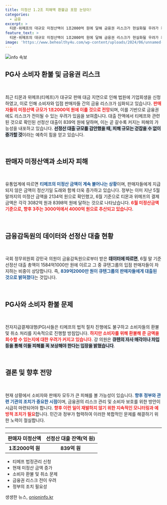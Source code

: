 ```yaml
---
title: 미정산 1.2조 피해액 환불금 포함 눈덩이!
categories:
  - 금융
excerpt: >
  티몬·위메프의 대규모 미정산액이 1조2000억 원에 달해 금융권 리스크가 현실화될 우려가 커지고 있다. PG사들은 소비자 환불을 지속하지만, 기업회생 절차로 인해 피해가 눈덩이처럼 불어날 가능성이 커졌다.
feature_text: >
  티몬·위메프의 대규모 미정산액이 1조2000억 원에 달해 금융권 리스크가 현실화될 우려가 커지고 있다. PG사들은 소비자 환불을 지속하지만, 기업회생 절차로 인해 피해가 눈덩이처럼 불어날 가능성이 커졌다.
image: 'https://www.behealthy4u.com/wp-content/uploads/2024/06/unnamed-file.png'
---
```


<p><img src="https://www.behealthy4u.com/wp-content/uploads/2024/06/unnamed-file.png" alt="info 속보" /></p>

<h2 data-ke-size="size26">PG사 소비자 환불 및 금융권 리스크</h2>

<p data-ke-size="size16">&nbsp;</p>

<p data-ke-size="size16">최근 티몬과 위메프(티메프)가 대규모 판매 대금 지연으로 인해 법원에 기업회생을 신청하였고, 이로 인해 소비자와 입점 판매자들 간의 금융 리스크가 심화되고 있습니다. <b><span style="color: #ee2323;">판매자들의 미정산액 규모가 1조2000억 원에 이를 것으로 전망</span></b>되며, 이를 기반으로 금융권에도 리스크가 전이될 수 있는 우려가 있음을 보여줍니다. 대출 잔액에서 티메프와 관련된 것으로 확인된 선정산 대출이 839억 원에 달하며, 이는 곧 갈수록 커지는 피해의 가능성을 내포하고 있습니다. <b><span style="background-color: #21538527;">선정산 대출 규모를 감안했을 때, 피해 규모는 걷잡을 수 없이 증가할 것</span></b>이라는 예측이 힘을 얻고 있습니다. </p>

<p data-ke-size="size16">&nbsp;</p>

<h2 data-ke-size="size26">판매자 미정산액과 소비자 피해</h2>

<p data-ke-size="size16">&nbsp;</p>

<p data-ke-size="size16">유통업계에 따르면 <b><span style="color: #1a5490;">티메프의 미정산 금액이 계속 불어나는 상황</span></b>이며, 판매자들에게 지급되지 않은 금액이 정산기일 도래와 함께 더욱 증가하고 있습니다. 정부는 이미 지난 5월 말까지의 미정산 금액을 2134억 원으로 확인했고, 6월 기준으로 티몬과 위메프의 결제 금액은 각각 3082억 원과 8398억 원에 달하는 것으로 나타났습니다. <b><span style="color: #ee2323;">6월 미정산금액 기준으로, 향후 3주는 3000억에서 4000억 원으로 추산되고 있습니다</span></b>.</p>

<p data-ke-size="size16">&nbsp;</p>

<h2 data-ke-size="size26">금융감독원의 데이터와 선정산 대출 현황</h2>

<p data-ke-size="size16">&nbsp;</p>

<p data-ke-size="size16">국회 정무위원회 강민국 의원이 금융감독원으로부터 받은 <b><span style="background-color: #21538527;">데이터에 따르면</span></b>, 6월 말 기준 선정산 대출 총액이 1584억1000만 원에 이르고 그 중 큐텐그룹의 입점 판매자들이 차지하는 비중이 상당합니다. 즉, <b><span style="color: #1a5490;">839억2000만 원이 큐텐그룹의 판매자들에게 대출된 것으로 밝혀졌다</span></b>는 것입니다. </p>

<p data-ke-size="size16">&nbsp;</p>

<h2 data-ke-size="size26">PG사와 소비자 환불 문제</h2>

<p data-ke-size="size16">&nbsp;</p>

<p data-ke-size="size16">전자지급결제대행(PG)사들은 티메프의 법적 절차 진행에도 불구하고 소비자들의 환불 및 취소 처리를 지속적으로 진행할 방침입니다. <b><span style="color: #ee2323;">하지만 소비자를 위해 환불해 준 금액을 회수할 수 있는지에 대한 우려가 커지고 있습니다</span></b>. 강 의원은 <b><span style="background-color: #21538527;">큐텐의 자사 매각이나 차입 등을 통해 이들 피해를 꼭 보상해야 한다는 입장을 밝혔습니다</span></b>.</p>

<p data-ke-size="size16">&nbsp;</p>

<h2 data-ke-size="size26">결론 및 향후 전망</h2>

<p data-ke-size="size16">&nbsp;</p>

<p data-ke-size="size16">현재 상황에서 소비자와 판매자 모두가 큰 피해를 볼 가능성이 있습니다. <b><span style="color: #1a5490;">향후 정부와 관련 기관의 조치가 중요한 시점</span></b>이며, 금융권의 리스크 관리 및 소비자 보호를 위한 방안이 시급히 마련되어야 합니다. <b><span style="color: #ee2323;">향후 이런 일이 재발하지 않기 위한 지속적인 모니터링과 예방적 조치가 필요</span></b>합니다. 민간과 정부가 협력하여 이러한 복합적인 문제를 해결하기 위한 노력이 절실합니다.</p>

<hr/>

<table style="width: 100%; border-collapse: collapse;">
    <thead>
        <tr>
            <th style="text-align: center;"><b>판매자 미정산액</b></th>
            <th style="text-align: center;"><b>선정산 대출 잔액(억 원)</b></th>
        </tr>
    </thead>
    <tbody>
        <tr>
            <td style="text-align: center;"><b>1조2000억 원</b></td>
            <td style="text-align: center;"><b>839억 원</b></td>
        </tr>
    </tbody>
</table>

<ul>
    <li>티메프 법정관리 신청</li>
    <li>현재 미정산 금액 증가</li>
    <li>소비자 환불 및 취소 문제</li>
    <li>금융권 리스크 전이 우려</li>
    <li>정부의 조치 필요성</li>
</ul>
생생한 뉴스, <a href="https://onioninfo.kr" rel="dofollow">onioninfo.kr</a>


